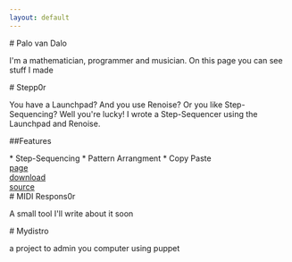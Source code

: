 ```yaml
---
layout: default
---
```


<div class="content-one" ><div class="content" markdown='1'>
# Palo van Dalo

I'm a mathematician, programmer and musician.
On this page you can see stuff I made

</div></div>

<div class="content-two" ><div class="content" markdown='1'>
# Stepp0r

You have a Launchpad? 
And you use Renoise? 
Or you like Step-Sequencing? 
Well you're lucky!
I wrote a Step-Sequencer using the Launchpad and Renoise.


##Features
<div class="pure-g">

<div class="block-feature pure-u-1 pure-u-md-1-2" markdown='1'>
* Step-Sequencing
* Pattern Arrangment
* Copy Paste
</div>

<div class="block-links pure-u-1 pure-u-md-1-2" >

 <div class="pure-g">

  <div class="pure-u-1 pure-u-sm-1-2 pure-u-md-1-1">
   <a class="button pure-button" href="http://mrvandalo.github.io/stepp0r/"> <i class="fa fa-file-o fa-lg"></i> page</a>
  </div>

  <div class="pure-u-1 pure-u-sm-1-2 pure-u-md-1-1">
   <a class="button pure-button" href="http://www.renoise.com/tools/stepp0r"> <i class="fa fa-download fa-lg"></i> download </a>
  </div>

  <div class="pure-u-1 pure-u-sm-1-1 pure-u-md-1-1">
   <a class="button pure-button" href="https://github.com/mrVanDalo/stepp0r"> <i class="fa fa-github fa-lg"></i> source </a>
  </div>

 </div>

</div>

</div>

</div></div>


<div class="content-one" ><div class="content" markdown='1'>
# MIDI Respons0r

A small tool  I'll write about it soon

</div></div>
<div class="content-two" ><div class="content" markdown='1'>
# Mydistro

a project to admin you computer using puppet

</div></div>
